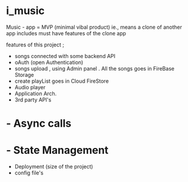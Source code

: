 # i_music

Music - app = MVP (minimal vibal product) ie., means a clone of another app
includes must have features of the clone app

features of this project ;

- songs connected with some backend API
- oAuth (open Authentication)
- songs upload , using Admin panel . All the songs goes in FireBase Storage
- create playList goes in Cloud FireStore
- Audio player
- Application Arch.
- 3rd party API's
# - Async calls
# - State Management
- Deployment (size of the project)
- config file's
